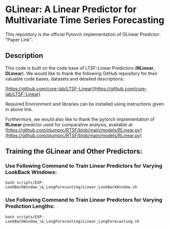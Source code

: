 # GLinear: A Linear Predictor for Multivariate Time Series Forecasting
This repository is the official Pytorch implementation of GLinear Predictor: "Paper Link".

## Description
This code is built on the code base of LTSF-Linear Predictors (**NLinear**, **DLinear**). We would like to thank the following GitHub repository for their valuable code bases, datasets and detailed descriptions:

[https://github.com/cure-lab/LTSF-Linear](https://github.com/cure-lab/LTSF-Linear)

Required Environment and libraries can be installed using instructions given in above link. 

Furthermore, we would also like to thank the pytorch implementation of **RLinear** predictor used for comparative analysis, available at:
[https://github.com/plumprc/RTSF/blob/main/models/RLinear.py](https://github.com/plumprc/RTSF/blob/main/models/RLinear.py)

## Training the GLinear and Other Predictors:

### Use Following Command to Train Linear Predictors for Varying LookBack Windows: 
```bash scripts/EXP-LookBackWindow_\&_LongForecasting/Linear_LookBackWindow.sh```

### Use Following Command to Train Linear Predictors for Varying Prediction Lengths: 
```bash scripts/EXP-LookBackWindow_\&_LongForecasting/Linear_LongForecasting.sh```

